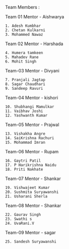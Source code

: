 
Team Members :


Team 01
Mentor - Aishwarya

    1. Adesh Kumbhar
    2. Chetan Kulkarni
    3. Mohammed Nawaz

Team 02
Mentor - Harshada

    4. Humera tamkeen
    5. Mahadev Rane
    6. Mohit Singh

Team-03 
Mentor - Divyani

    7. Pranjali Jagtap
    8. Sagar Chaudhari
    9. Sandeep Ravuri

Team-04
Mentor - kishori

    10. Shubhangi Mamulkar
    11. Vaibhav Joshi
    12. Yashwanth Kumar

Team-05
Mentor - Prajwal

    13. Vishakha Angre
    14. SaiKrishna Rachuri
    15. Mohammad Imran

Team-06
Mentor - Rupam

    16. Gaytri Patil
    17. P Harikrishna Naidu
    18. Priti Nakhate

Team-07
Mentor - Shankar

    19. Vishwajeet Kumar
    20. Sushmita Suryawanshi
    21. Usharani Sherla
    

Team-08
Mentor - Shankar

    22. Gaurav Singh
    23. Swathi s
    24. UvaRani.V
    
Team-09
Mentor - sagar

    25. Sandesh Suryawanshi
    
    
   

